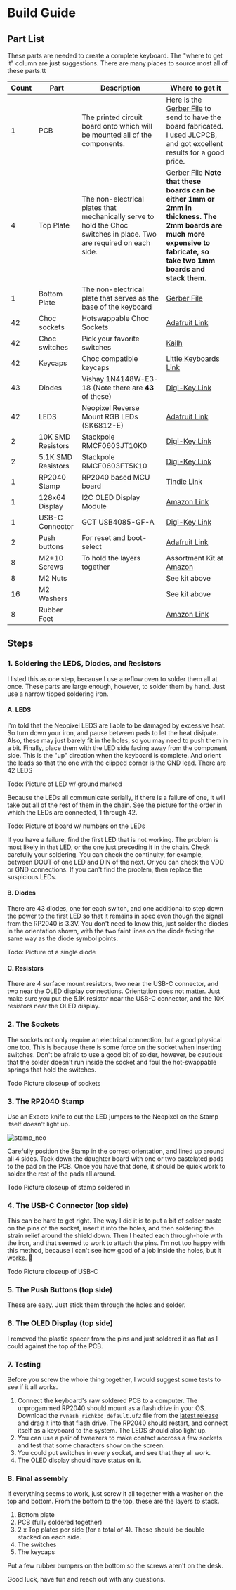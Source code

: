 # Build Guide

## Part List
These parts are needed to create a complete keyboard. The "where to get it" column are just suggestions. There are many places to source most all of these parts.tt

| Count | Part | Description | Where to get it |
| --- | --- | --- | --- |
| 1  | PCB | The printed circuit board onto which will be mounted all of the components. | Here is the [Gerber File](pcb_stamp/production/gerber.zip) to send to have the board fabricated. I used JLCPCB, and got excellent results for a good price. |
| 4 | Top Plate | The non-electrical plates that mechanically serve to hold the Choc switches in place. Two are required on each side. | [Gerber File](../top_plate/production/gerber.zip) **Note that these boards can be either 1mm or 2mm in thickness. The 2mm boards are much more expensive to fabricate, so take two 1mm boards and stack them.** |
| 1 | Bottom Plate | The non-electrical plate that serves as the base of the keyboard | [Gerber File](bottom_plate/production/gerber.zip) |
| 42 | Choc sockets | Hotswappable Choc Sockets | [Adafruit Link](https://www.adafruit.com/product/5118)  |
| 42 | Choc switches | Pick your favorite switches | [Kailh](http://www.kailh.com/en/Products/Ks/CS/) |
| 42 | Keycaps | Choc compatible keycaps | [Little Keyboards Link](https://www.littlekeyboards.com/products/mbk-40s-keycaps) |
| 43 | Diodes | Vishay 1N4148W-E3-18 (Note there are **43** of these) | [Digi-Key Link](https://www.digikey.com/en/products/detail/vishay-general-semiconductor-diodes-division/1N4148W-E3-18/3104163) |
| 42 | LEDS | Neopixel Reverse Mount RGB LEDs (SK6812-E) | [Adafruit Link](https://www.adafruit.com/product/4960) |
| 2 | 10K SMD Resistors | Stackpole RMCF0603JT10K0 | [Digi-Key Link](https://www.digikey.com/en/products/detail/stackpole-electronics-inc/RMCF0603JT10K0/1758104) |
| 2 | 5.1K SMD Resistors | Stackpole RMCF0603FT5K10 | [Digi-Key Link](https://www.digikey.com/en/products/detail/stackpole-electronics-inc/RMCF0603FT5K10/1760908) |
| 1 | RP2040 Stamp | RP2040 based MCU board | [Tindie Link](https://www.tindie.com/products/arturo182/rp2040-stamp/) |
| 1 | 128x64 Display | I2C OLED Display Module | [Amazon Link](https://www.amazon.com/dp/B0B7RPCZ4Z?psc=1&ref=ppx_yo2ov_dt_b_product_details) |
| 1 | USB-C Connector | GCT USB4085-GF-A | [Digi-Key Link](https://www.digikey.com/en/products/detail/gct/USB4085-GF-A/9859662) |
| 2 | Push buttons | For reset and boot-select | [Adafruit Link](https://www.adafruit.com/product/1489) |
| 8 | M2*10 Screws | To hold the layers together | Assortment Kit at [Amazon](https://www.amazon.com/dp/B082XRX17Z?psc=1&ref=ppx_yo2ov_dt_b_product_details) |
| 8 | M2 Nuts | | See kit above |
| 16 | M2 Washers | | See kit above |
| 8 | Rubber Feet | | [Amazon Link](https://www.amazon.com/Adhesive-Drawers-Furniture-Dampening-Transparent/dp/B08NX9KXQP) |

## Steps

### 1. Soldering the LEDS, Diodes, and Resistors

I listed this as one step, because I use a reflow oven to solder them all at once. These parts are large enough, however, to solder them by hand. Just use a narrow tipped soldering iron.

#### A. LEDS

I'm told that the Neopixel LEDS are liable to be damaged by excessive heat. So turn down your iron, and pause between pads to let the heat disipate. Also, these may just barely fit in the holes, so you may need to push them in a bit. Finally, place them with the LED side facing away from the component side. This is the "up" direction when the keyboard is complete. And orient the leads so that the one with the clipped corner is the GND lead. There are 42 LEDS

Todo: Picture of LED w/ ground marked

Because the LEDs all communicate serially, if there is a failure of one, it will take out all of the rest of them in the chain. See the picture for the order in which the LEDs are connected, 1 through 42.

Todo: Picture of board w/ numbers on the LEDs

If you have a failure, find the first LED that is not working. The problem is most likely in that LED, or the one just preceding it in the chain. Check carefully your soldering. You can check the continuity, for example, between DOUT of one LED and DIN of the next. Or you can check the VDD or GND connections. If you can't find the problem, then replace the suspicious LEDs.

#### B. Diodes

There are 43 diodes, one for each switch, and one additional to step down the power to the first LED so that it remains in spec even though the signal from the RP2040 is 3.3V. You don't need to know this, just solder the diodes in the orientation shown, with the two faint lines on the diode facing the same way as the diode symbol points.

Todo: Picture of a single diode

#### C. Resistors

There are 4 surface mount resistors, two near the USB-C connector, and two near the OLED display connections. Orientation does not matter. Just make sure you put the 5.1K resistor near the USB-C connector, and the 10K resistors near the OLED display.

### 2. The Sockets

The sockets not only require an electrical connection, but a good physical one too. This is because there is some force on the socket when inserting switches. Don't be afraid to use a good bit of solder, however, be cautious that the solder doesn't run inside the socket and foul the hot-swappable springs that hold the switches.

Todo Picture closeup of sockets

### 3. The RP2040 Stamp

Use an Exacto knife to cut the LED jumpers to the Neopixel on the Stamp itself doesn't light up.

![stamp_neo](../images/Stamp_neopixel.jpg)

Carefully position the Stamp in the correct orientation, and lined up around all 4 sides. Tack down the daughter board with one or two castelated pads to the pad on the PCB. Once you have that done, it should be quick work to solder the rest of the pads all around.

Todo Picture closeup of stamp soldered in

### 4. The USB-C Connector (top side)

This can be hard to get right. The way I did it is to put a bit of solder paste on the pins of the socket, insert it into the holes, and then soldering the strain relief around the shield down. Then I heated each through-hole with the iron, and that seemed to work to attach the pins. I'm not too happy with this method, because I can't see how good of a job inside the holes, but it works. 🤷

Todo Picture closeup of USB-C

### 5. The Push Buttons (top side)

These are easy. Just stick them through the holes and solder.

### 6. The OLED Display (top side)

I removed the plastic spacer from the pins and just soldered it as flat as I could against the top of the PCB.

### 7. Testing

Before you screw the whole thing together, I would suggest some tests to see if it all works.

1. Connect the keyboard's raw soldered PCB to a computer. The unprogammed RP2040 should mount as a flash drive in your OS. Download the `rvnash_richkbd_default.uf2` file from the [latest release](https://github.com/rvnash/qmk_firmware/releases) and drag it into that flash drive. The RP2040 should restart, and connect itself as a keyboard to the system. The LEDS should also light up.
2. You can use a pair of tweezers to make contact accross a few sockets and test that some characters show on the screen.
3. You could put switches in every socket, and see that they all work.
4. The OLED display should have status on it.

### 8. Final assembly

If everything seems to work, just screw it all together with a washer on the top and bottom. From the bottom to the top, these are the layers to stack.

1. Bottom plate
2. PCB (fully soldered together)
3. 2 x Top plates per side (for a total of 4). These should be double stacked on each side.
4. The switches
5. The keycaps

Put a few rubber bumpers on the bottom so the screws aren't on the desk.

Good luck, have fun and reach out with any questions.